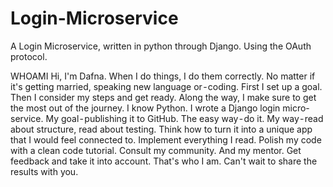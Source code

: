# Login-Microservice
A Login Microservice, written in python through Django. Using the OAuth protocol. 

WHOAMI
Hi, I'm Dafna.
When I do things, I do them correctly. No matter if it's getting married, speaking new language or - coding. First I set up a goal. Then I  consider my steps and get ready. Along the way, I make sure to get the most out of the journey.
I know Python. I wrote a Django login micro-service. My goal - publishing it to GitHub. The easy way - do it. My way - read about structure, read about testing. Think how to turn it into a unique app that I would feel connected to. Implement everything I read. Polish my code with a clean code tutorial. Consult my community. And my mentor. Get feedback and take it  into account.
That's who I am. Can't wait to share the results with you.
